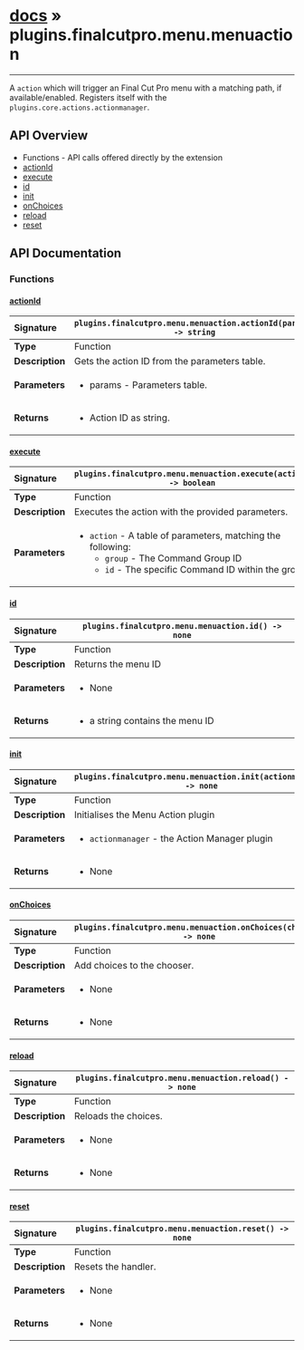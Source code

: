 # [docs](index.md) » plugins.finalcutpro.menu.menuaction
---

A `action` which will trigger an Final Cut Pro menu with a matching path, if available/enabled.
Registers itself with the `plugins.core.actions.actionmanager`.

## API Overview
* Functions - API calls offered directly by the extension
 * [actionId](#actionid)
 * [execute](#execute)
 * [id](#id)
 * [init](#init)
 * [onChoices](#onchoices)
 * [reload](#reload)
 * [reset](#reset)

## API Documentation

### Functions

#### [actionId](#actionid)
| <span style="float: left;">**Signature**</span> | <span style="float: left;">`plugins.finalcutpro.menu.menuaction.actionId(params) -> string` </span>                                                          |
| -----------------------------------------------------|---------------------------------------------------------------------------------------------------------|
| **Type**                                             | Function |
| **Description**                                      | Gets the action ID from the parameters table. |
| **Parameters**                                       | <ul><li>params - Parameters table.</li></ul> |
| **Returns**                                          | <ul><li>Action ID as string.</li></ul> |

#### [execute](#execute)
| <span style="float: left;">**Signature**</span> | <span style="float: left;">`plugins.finalcutpro.menu.menuaction.execute(action) -> boolean` </span>                                                          |
| -----------------------------------------------------|---------------------------------------------------------------------------------------------------------|
| **Type**                                             | Function |
| **Description**                                      | Executes the action with the provided parameters. |
| **Parameters**                                       | <ul><li><code>action</code>  - A table of parameters, matching the following:<ul><li><code>group</code>   - The Command Group ID</li><li><code>id</code>      - The specific Command ID within the group.</li></ul></li></ul> |

#### [id](#id)
| <span style="float: left;">**Signature**</span> | <span style="float: left;">`plugins.finalcutpro.menu.menuaction.id() -> none` </span>                                                          |
| -----------------------------------------------------|---------------------------------------------------------------------------------------------------------|
| **Type**                                             | Function |
| **Description**                                      | Returns the menu ID |
| **Parameters**                                       | <ul><li>None</li></ul> |
| **Returns**                                          | <ul><li>a string contains the menu ID</li></ul> |

#### [init](#init)
| <span style="float: left;">**Signature**</span> | <span style="float: left;">`plugins.finalcutpro.menu.menuaction.init(actionmanager) -> none` </span>                                                          |
| -----------------------------------------------------|---------------------------------------------------------------------------------------------------------|
| **Type**                                             | Function |
| **Description**                                      | Initialises the Menu Action plugin |
| **Parameters**                                       | <ul><li><code>actionmanager</code> - the Action Manager plugin</li></ul> |
| **Returns**                                          | <ul><li>None</li></ul> |

#### [onChoices](#onchoices)
| <span style="float: left;">**Signature**</span> | <span style="float: left;">`plugins.finalcutpro.menu.menuaction.onChoices(choices) -> none` </span>                                                          |
| -----------------------------------------------------|---------------------------------------------------------------------------------------------------------|
| **Type**                                             | Function |
| **Description**                                      | Add choices to the chooser. |
| **Parameters**                                       | <ul><li>None</li></ul> |
| **Returns**                                          | <ul><li>None</li></ul> |

#### [reload](#reload)
| <span style="float: left;">**Signature**</span> | <span style="float: left;">`plugins.finalcutpro.menu.menuaction.reload() -> none` </span>                                                          |
| -----------------------------------------------------|---------------------------------------------------------------------------------------------------------|
| **Type**                                             | Function |
| **Description**                                      | Reloads the choices. |
| **Parameters**                                       | <ul><li>None</li></ul> |
| **Returns**                                          | <ul><li>None</li></ul> |

#### [reset](#reset)
| <span style="float: left;">**Signature**</span> | <span style="float: left;">`plugins.finalcutpro.menu.menuaction.reset() -> none` </span>                                                          |
| -----------------------------------------------------|---------------------------------------------------------------------------------------------------------|
| **Type**                                             | Function |
| **Description**                                      | Resets the handler. |
| **Parameters**                                       | <ul><li>None</li></ul> |
| **Returns**                                          | <ul><li>None</li></ul> |


